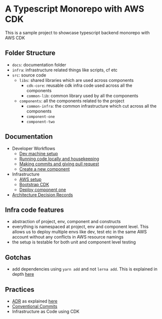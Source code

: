 # A Typescript Monorepo with AWS CDK

This is a sample project to showcase typescript backend monorepo with AWS CDK

## Folder Structure

- `docs`: documentation folder
- `infra`: infrastructure related things like scripts, cf etc
- `src`: source code
  - `libs`: shared libraries which are used across components
    - `cdk-core`: reusable cdk infra code used across all the components
    - `common-lib`: common library used by all the components
  - `components`: all the components related to the project
    - `common-infra`: the common infrastructure which cut across all the components
    - `component-one`
    - `component-two`

## Documentation

- Developer Workflows
  - [Dev machine setup](./docs/workflows/dev-machine.md)
  - [Running code locally and housekeeping](./docs/workflows/housekeeping.md)
  - [Making commits and giving pull request](./docs/workflows/commits-and-pull-requests.md)
  - [Create a new component](./docs/workflows/create-new-component.md)
- Infrastructure
  - [AWS setup](./docs/infra/aws-setup.md)
  - [Bootstrap CDK](./docs/infra/cdk-bootstrap-and-setup.md)
  - [Deploy component one](./src/components/component-one/README.md)
- [Architecture Decision Records](./docs/adr/index.md)

## Infra code features

- abstraction of project, env, component and constructs
- everything is namespaced at project, env and component level. This allows us to deploy multiple envs like dev, test etc in the same AWS account without any conflicts in AWS resource namings
- the setup is testable for both unit and component level testing

## Gotchas

- add dependencies using `yarn add` and not `lerna add`. This is explained in depth [here](https://classic.yarnpkg.com/blog/2017/08/02/introducing-workspaces/)

## Practices

- [ADR](./docs/adr/index.md) as explained [here](https://www.thoughtworks.com/radar/techniques/lightweight-architecture-decision-records)
- [Conventional Commits](./docs/setup/commits-and-pull-requests.md)
- Infrastructure as Code using CDK
